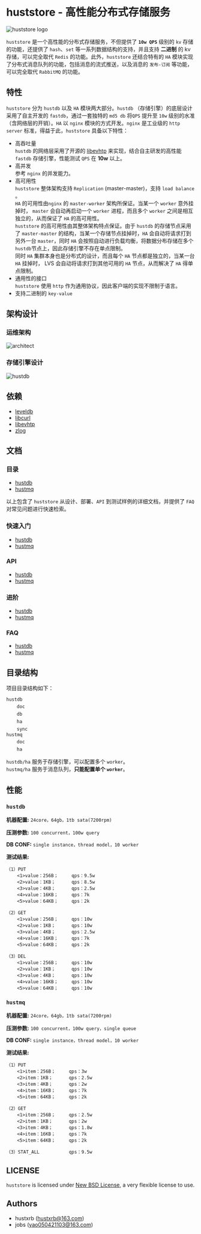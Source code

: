 # huststore - 高性能分布式存储服务 #
![huststore logo](res/logo.png)

`huststore` 是一个高性能的分布式存储服务，不但提供了 **`10w QPS`** 级别的 `kv` 存储的功能，还提供了 `hash`、`set` 等一系列数据结构的支持，并且支持 **二进制** 的 kv 存储，可以完全取代 `Redis` 的功能。此外，`huststore` 还结合特有的 `HA` 模块实现了分布式消息队列的功能，包括消息的流式推送，以及消息的 `发布-订阅` 等功能，可以完全取代 `RabbitMQ` 的功能。

## 特性 ##
`huststore` 分为 `hustdb` 以及 `HA` 模块两大部分。`hustdb` （存储引擎）的底层设计采用了自主开发的 `fastdb`，通过一套独特的 `md5 db` 将`QPS` 提升至 `10w` 级别的水准（含网络层的开销）。`HA` 以 `nginx` 模块的方式开发。`nginx` 是工业级的 `http server` 标准，得益于此，`huststore` 具备以下特性：
  
* 高吞吐量  
`hustdb` 的网络层采用了开源的 [libevhtp](https://github.com/ellzey/libevhtp) 来实现，结合自主研发的高性能 `fastdb` 存储引擎，性能测试 `QPS` 在 **10w** 以上。  
* 高并发  
参考 `nginx` 的并发能力。  
* 高可用性  
`huststore` 整体架构支持 `Replication` (master-master)，支持 `load balance` 。   
`HA` 的可用性由`nginx` 的 `master-worker` 架构所保证。当某一个 `worker` 意外挂掉时， `master` 会自动再启动一个 `worker` 进程，而且多个 `worker` 之间是相互独立的，从而保证了 `HA` 的高可用性。  
`huststore` 的高可用性由其整体架构特点保证。由于 `hustdb` 的存储节点采用了 `master-master` 的结构，当某一个存储节点挂掉时，`HA` 会自动将请求打到另外一台 `master`，同时 `HA` 会按照自动进行负载均衡，将数据分布存储在多个 `hustdb`节点上，因此存储引擎不存在单点限制。  
同时 `HA` 集群本身也是分布式的设计，而且每个 `HA` 节点都是独立的，当某一台 `HA` 挂掉时， LVS 会自动将请求打到其他可用的 `HA` 节点，从而解决了 `HA` 得单点限制。
* 通用性的接口   
`huststore` 使用 `http` 作为通用协议，因此客户端的实现不限制于语言。
* 支持二进制的 `key-value`

## 架构设计 ##

### 运维架构 ###
![architect](res/architect.png)

### 存储引擎设计 ###
![hustdb](res/hustdb.png)

## 依赖 ##
* [leveldb](https://github.com/google/leveldb)
* [libcurl](https://curl.haxx.se/libcurl/)
* [libevhtp](https://github.com/ellzey/libevhtp)
* [zlog](https://github.com/HardySimpson/zlog)

## 文档 ##

### 目录 ###
* [hustdb](hustdb/doc/doc/index.md)
* [hustmq](hustmq/doc/doc/index.md)

以上包含了 `huststore` 从设计、部署、`API` 到测试样例的详细文档，并提供了 `FAQ` 对常见问题进行快速检索。

### 快速入门 ###
* [hustdb](hustdb/doc/doc/guide/index.md)
* [hustmq](hustmq/doc/doc/guide/index.md)

### API ###
* [hustdb](hustdb/doc/doc/api/index.md)
* [hustmq](hustmq/doc/doc/api/index.md)

### 进阶 ###
* [hustdb](hustdb/doc/doc/advanced/index.md)
* [hustmq](hustmq/doc/doc/advanced/index.md)

### FAQ ###
* [hustdb](hustdb/doc/doc/appendix/faq.md)
* [hustmq](hustmq/doc/doc/appendix/faq.md)

## 目录结构 ##

项目目录结构如下：

`hustdb`  
　　`doc`  
　　`db`  
　　`ha`  
　　`sync`    
`hustmq`  
　　`doc`  
　　`ha`  

`hustdb/ha` 服务于存储引擎，可以配置多个 `worker`。  
`hustmq/ha` 服务于消息队列，**只能配置单个 `worker`**。

## 性能 ##

### `hustdb` ###

**机器配置:** `24core，64gb，1tb sata(7200rpm)`

**压测参数:** `100 concurrent，100w query`

**DB CONF:** `single instance，thread model，10 worker`

**测试结果:**

    （1）PUT
    	<1>value：256B；     qps：9.5w
	    <2>value：1KB；      qps：8.5w
	    <3>value：4KB；      qps：2.5w
	    <4>value：16KB；     qps：7k
	    <5>value：64KB；     qps：2k

	（2）GET
	    <1>value：256B；     qps：10w
	    <2>value：1KB；      qps：10w
	    <3>value：4KB；      qps：2.5w
	    <4>value：16KB；     qps：7k
	    <5>value：64KB；     qps：2k

	（3）DEL
    	<1>value：256B；     qps：10w
	    <2>value：1KB；      qps：10w
    	<3>value：4KB；      qps：10w
    	<4>value：16KB；     qps：10w
    	<5>value：64KB；     qps：10w

### `hustmq` ###

**机器配置:** `24core，64gb，1tb sata(7200rpm)`

**压测参数:** `100 concurrent，100w query，single queue`

**DB CONF:** `single instance，thread model，10 worker`

**测试结果:**

    （1）PUT
	    <1>item：256B；     qps：3w
	    <2>item：1KB；      qps：2.5w
	    <3>item：4KB；      qps：2w
	    <4>item：16KB；     qps：7k
	    <5>item：64KB；     qps：2k

	（2）GET
	    <1>item：256B；     qps：2.5w
	    <2>item：1KB；      qps：2w
	    <3>item：4KB；      qps：1.8w
	    <4>item：16KB；     qps：7k
	    <5>item：64KB；     qps：2k

	（3）STAT_ALL           qps：9.5w

## LICENSE ##

`huststore` is licensed under [New BSD License](https://opensource.org/licenses/BSD-3-Clause), a very flexible license to use.

## Authors ##

* hustxrb (hustxrb@163.com)  
* jobs (yao050421103@163.com)  
